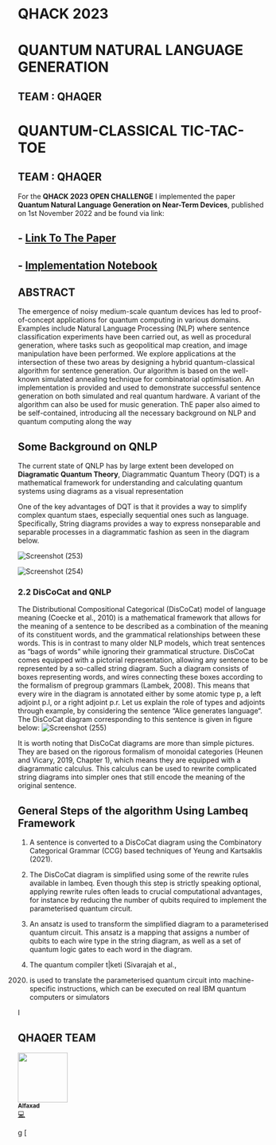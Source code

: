 # QHACK 2023



<p align="left">
  
</p>


# QUANTUM NATURAL LANGUAGE GENERATION

## TEAM : QHAQER


 



<p align="left">
  
</p>


# QUANTUM-CLASSICAL TIC-TAC-TOE

## TEAM : QHAQER


For the **QHACK 2023 OPEN CHALLENGE** I implemented the paper **Quantum Natural Language Generation on Near-Term Devices**, published on   1st November 2022 and be found via link: 
## - [Link To The Paper](https://arxiv.org/pdf/2211.00727.pdf)


## - [Implementation Notebook](https://github.com/Alfaxad/Quantum_Natural_Language_Generation/blob/main/Notebooks/Quantum_Natural_Language_Understanding_Main_Notebook.ipynb)


## ABSTRACT

The emergence of noisy medium-scale quantum devices has led to proof-of-concept applications for quantum computing in various domains. Examples include Natural Language
Processing (NLP) where sentence classification experiments have been carried out, as well
as procedural generation, where tasks such as
geopolitical map creation, and image manipulation have been performed. We explore applications at the intersection of these two areas
by designing a hybrid quantum-classical algorithm for sentence generation.
Our algorithm is based on the well-known simulated annealing technique for combinatorial
optimisation. An implementation is provided
and used to demonstrate successful sentence
generation on both simulated and real quantum
hardware. A variant of the algorithm can also
be used for music generation.
ThE paper also aimed to be self-contained, introducing all the necessary background on NLP and
quantum computing along the way




## Some  Background on QNLP
The current state of QNLP has by large extent been developed on **Diagramatic Quantum Theory**, Diagrammatic Quantum Theory (DQT) is a mathematical framework for understanding and calculating quantum systems using diagrams as a visual representation

One of the key advantages of DQT is that it provides a way to simplify complex quantum staes, especially sequential ones such as language. Specifically, String diagrams provides a way to express nonseparable and separable processes in a diagrammatic fashion as seen in the diagram below.

![Screenshot (253)](https://user-images.githubusercontent.com/68440833/221954392-cb494e25-c732-47c3-bb2f-dabd2578a7e5.png)

![Screenshot (254)](https://user-images.githubusercontent.com/68440833/221955560-86420fcb-ec90-49ab-84ff-1d6da9ad5ecb.png)


### 2.2 DisCoCat and QNLP
The Distributional Compositional Categorical (DisCoCat) model of language meaning (Coecke et al.,
2010) is a mathematical framework that allows for
the meaning of a sentence to be described as a combination of the meaning of its constituent words,
and the grammatical relationships between these
words. This is in contrast to many older NLP models, which treat sentences as “bags of words” while
ignoring their grammatical structure.
DisCoCat comes equipped with a pictorial representation, allowing any sentence to be represented
by a so-called string diagram. Such a diagram
consists of boxes representing words, and wires
connecting these boxes according to the formalism of pregroup grammars (Lambek, 2008). This
means that every wire in the diagram is annotated
either by some atomic type p, a left adjoint p.l, or
a right adjoint p.r. Let us explain the role of types
and adjoints through example, by considering the
sentence “Alice generates language“. The DisCoCat diagram corresponding to this sentence is given
in figure below:
![Screenshot (255)](https://user-images.githubusercontent.com/68440833/221956980-e20a3baf-0438-45d0-8241-a1af2afabec1.png)

It is worth noting that DisCoCat diagrams are
more than simple pictures. They are based on the
rigorous formalism of monoidal categories (Heunen and Vicary, 2019, Chapter 1), which means
they are equipped with a diagrammatic calculus.
This calculus can be used to rewrite complicated string diagrams into simpler ones that still encode
the meaning of the original sentence.




## General Steps of the algorithm Using Lambeq Framework



1. A sentence is converted to a DisCoCat diagram using the Combinatory Categorical
Grammar (CCG) based techniques of Yeung
and Kartsaklis (2021).

2. The DisCoCat diagram is simplified using
some of the rewrite rules available in lambeq. Even though this step is strictly speaking
optional, applying rewrite rules often leads to
crucial computational advantages, for instance
by reducing the number of qubits required to
implement the parameterised quantum circuit.

3. An ansatz is used to transform the simplified
diagram to a parameterised quantum circuit.
This ansatz is a mapping that assigns a number of qubits to each wire type in the string
diagram, as well as a set of quantum logic
gates to each word in the diagram.

4. The quantum compiler t|keti (Sivarajah et al.,
2020) is used to translate the parameterised
quantum circuit into machine-specific instructions, which can be executed on real IBM
quantum computers or simulators















I

























## QHAQER TEAM





<tr>
    <td align="center"><a href="https://github.com/Alfaxad"><img src="https://github.com/Alfaxad.png" width="100px;" alt=""/><br /><sub><b>Alfaxad</b></sub></a><br /><a href="" title="Code">💻</a></td>
</tr>











g
[









